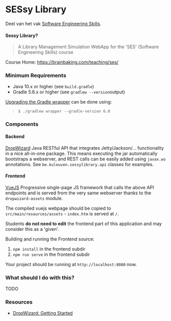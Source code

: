 # SESsy Library

Deel van het vak [Software Engineering Skills](https://brainbaking.com/teaching/ses/).

#### Sessy Library?

> A Library Management Simulation WebApp for the 'SES' (Software Engineering Skills) course

Course Home: https://brainbaking.com/teaching/ses/

### Minimum Requirements

* Java 10.x or higher (see `build.gradle`)
* Gradle 5.6.x or higher (see `gradlew --version`output)

[Upgrading the Gradle wrapper](https://docs.gradle.org/current/userguide/gradle_wrapper.html) can be done using:

> `$ ./gradlew wrapper --gradle-version 6.0`

### Components

#### Backend

[DropWizard](http://www.dropwizard.io/en/stable/) Java RESTful API that integrates Jetty/Jackson/... functionality in a nice all-in-one package. 
This means executing the jar automatically bootstraps a webserver, and REST calls can be easily added using `javax.ws` annotations. See `be.kuleuven.sessylibrary.api` classes for examples.

#### Frontend

[VueJS](https://vuejs.org) Progressive single-page JS framework that calls the above API endpoints and is served from the very same webserver thanks to the `dropwizard-assets` module. 

The compiled vuejs webpage should be copied to `src/main/resources/assets` - `index.htm` is served at `/`.

Students **do not need to edit** the frontend part of this application and may consider this as a 'given'. 

Building and running the Frontend source:

1. `npm install` in the frontend subdir
2. `npm run serve` in the frontend subdir

Your project should be running at `http://localhost:8080` now.

### What should I do with this?

TODO

### Resources

* [DropWizard: Getting Started](https://dropwizard.io/en/stable/getting-started.html) 

